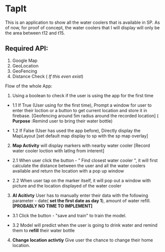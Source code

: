 # TapIt 

This is an application to show all the water coolers that is available in SP.
As of now, for proof of concept, the water coolers that I will display will only be the area between t12 and t15.

## Required API:
1. Google Map
2. GeoLocation
3. GeoFencing
4. Distance Check ( _If this even exist_)

Flow of the whole App:
1. Using a boolean to check if the user is using the app for the first time

+ 1.1 If True (User using for the first time), Prompt a window for user to enter their loction or a button to get current location and store it in firebase. [Geofencing around 5m radius around the recorded location] ( **Purpose** :Remind user to bring their water bottle)

+ 1.2 If False (User has used the app before), Directly display the MapLayout [set default map display to sp with the sp map overlay]

2. **Map Activity** will display markers with nearby water cooler [Record water cooler loction with latlng from interent]

+ 2.1 When user click the button - " Find closest water cooler ", it will first calculate the distance between the user and all the water coolers available and return the location with a pop up window

+ 2.2 When user tap on the marker itself, it will pop out a window with picture and the location displayed of the water cooler

3. **AI Acitivty** User has to manually enter their data with the following parameter - date( **set the first date as day 1**), amount of water refill. **[PROBABLY NO TIME TO IMPLEMENT]**

+ 3.1 Click the button - "save and train" to train the model.

+ 3.2 Model will predict when the user is going to drink water and remind them to **refill** their water bottle

4. **Change location activtiy** Give user the chance to change their home location.
